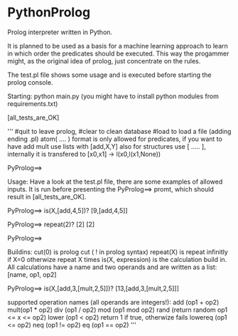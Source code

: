 # PythonProlog
Prolog interpreter written in Python.

It is planned to be used as a basis for a machine learning approach to learn in which order
the predicates should be executed. This way the progammer might, as the original idea of prolog, just
concentrate on the rules.

The test.pl file shows some usage and is executed before starting the prolog console.

Starting:
python main.py (you might have to install python modules from requirements.txt)

[all_tests_are_OK]

'''
#quit to leave prolog, #clear to clean database #load to load a file (adding ending .pl)
atom( .... ) format is only allowed for predicates, if you want to have add mult use lists with [add,X,Y]
also for structures use [ .....  ], internally it is transfered to [x0,x1] -> l(x0,l(x1,None))

PyProlog==> 


Usage:
Have a look at the test.pl file, there are some examples of allowed inputs. It is run before presenting the PyProlog==> promt,
which should result in [all_tests_are_OK].

PyProlog==> is(X,[add,4,5])?
[9,[add,4,5]]

PyProlog==> repeat(2)?
[2]
[2]

PyProlog==> 


Buildins:
cut(0)   is prolog cut ( ! in prolog syntax)
repeat(X) is repeat infinitly if X=0 otherwize repeat X times
is(X, expression) is the calculation build in. All calculations have a name and two operands
and are written as a list: [name, op1, op2]

PyProlog==> is(X,[add,3,[mult,2,5]])?
[13,[add,3,[mult,2,5]]]

supported operation names (all operands are integers!): 
add (op1 + op2)
mult(op1 * op2)
div (op1 / op2)
mod (op1 mod op2)
rand (return random op1 <= x <= op2)
lower (op1 < op2) return 1 if true, otherwize fails
lowereq (op1 <= op2)
neq (op1 != op2)
eq (op1 == op2)
'''
